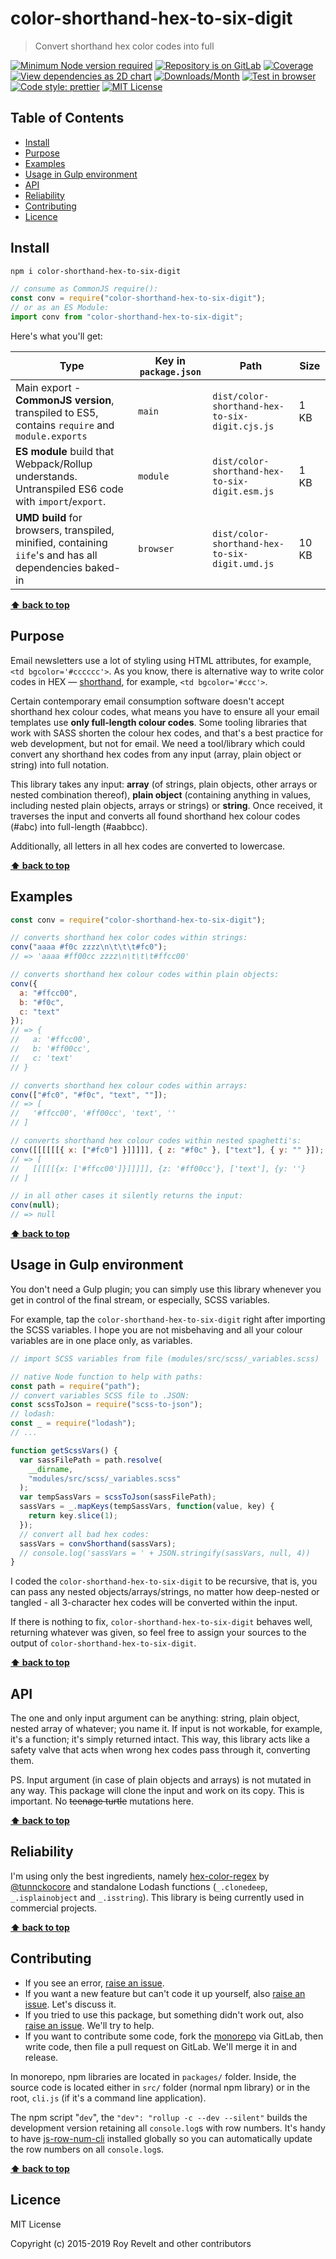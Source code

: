 # color-shorthand-hex-to-six-digit

> Convert shorthand hex color codes into full

[![Minimum Node version required][node-img]][node-url]
[![Repository is on GitLab][gitlab-img]][gitlab-url]
[![Coverage][cov-img]][cov-url]
[![View dependencies as 2D chart][deps2d-img]][deps2d-url]
[![Downloads/Month][downloads-img]][downloads-url]
[![Test in browser][runkit-img]][runkit-url]
[![Code style: prettier][prettier-img]][prettier-url]
[![MIT License][license-img]][license-url]

## Table of Contents

- [Install](#install)
- [Purpose](#purpose)
- [Examples](#examples)
- [Usage in Gulp environment](#usage-in-gulp-environment)
- [API](#api)
- [Reliability](#reliability)
- [Contributing](#contributing)
- [Licence](#licence)

## Install

```sh
npm i color-shorthand-hex-to-six-digit
```

```js
// consume as CommonJS require():
const conv = require("color-shorthand-hex-to-six-digit");
// or as an ES Module:
import conv from "color-shorthand-hex-to-six-digit";
```

Here's what you'll get:

| Type                                                                                                    | Key in `package.json` | Path                                           | Size  |
| ------------------------------------------------------------------------------------------------------- | --------------------- | ---------------------------------------------- | ----- |
| Main export - **CommonJS version**, transpiled to ES5, contains `require` and `module.exports`          | `main`                | `dist/color-shorthand-hex-to-six-digit.cjs.js` | 1 KB  |
| **ES module** build that Webpack/Rollup understands. Untranspiled ES6 code with `import`/`export`.      | `module`              | `dist/color-shorthand-hex-to-six-digit.esm.js` | 1 KB  |
| **UMD build** for browsers, transpiled, minified, containing `iife`'s and has all dependencies baked-in | `browser`             | `dist/color-shorthand-hex-to-six-digit.umd.js` | 10 KB |

**[⬆ back to top](#)**

## Purpose

Email newsletters use a lot of styling using HTML attributes, for example, `<td bgcolor='#cccccc'>`. As you know, there is alternative way to write color codes in HEX — [shorthand](https://en.wikipedia.org/wiki/Web_colors#Shorthand_hexadecimal_form), for example, `<td bgcolor='#ccc'>`.

Certain contemporary email consumption software doesn't accept shorthand hex colour codes, what means you have to ensure all your email templates use **only full-length colour codes**. Some tooling libraries that work with SASS shorten the colour hex codes, and that's a best practice for web development, but not for email. We need a tool/library which could convert any shorthand hex codes from any input (array, plain object or string) into full notation.

This library takes any input: **array** (of strings, plain objects, other arrays or nested combination thereof), **plain object** (containing anything in values, including nested plain objects, arrays or strings) or **string**. Once received, it traverses the input and converts all found shorthand hex colour codes (#abc) into full-length (#aabbcc).

Additionally, all letters in all hex codes are converted to lowercase.

**[⬆ back to top](#)**

## Examples

```js
const conv = require("color-shorthand-hex-to-six-digit");

// converts shorthand hex color codes within strings:
conv("aaaa #f0c zzzz\n\t\t\t#fc0");
// => 'aaaa #ff00cc zzzz\n\t\t\t#ffcc00'

// converts shorthand hex colour codes within plain objects:
conv({
  a: "#ffcc00",
  b: "#f0c",
  c: "text"
});
// => {
//   a: '#ffcc00',
//   b: '#ff00cc',
//   c: 'text'
// }

// converts shorthand hex colour codes within arrays:
conv(["#fc0", "#f0c", "text", ""]);
// => [
//   '#ffcc00', '#ff00cc', 'text', ''
// ]

// converts shorthand hex colour codes within nested spaghetti's:
conv([[[[[[{ x: ["#fc0"] }]]]]], { z: "#f0c" }, ["text"], { y: "" }]);
// => [
//   [[[[[{x: ['#ffcc00']}]]]]], {z: '#ff00cc'}, ['text'], {y: ''}
// ]

// in all other cases it silently returns the input:
conv(null);
// => null
```

**[⬆ back to top](#)**

## Usage in Gulp environment

You don't need a Gulp plugin; you can simply use this library whenever you get in control of the final stream, or especially, SCSS variables.

For example, tap the `color-shorthand-hex-to-six-digit` right after importing the SCSS variables. I hope you are not misbehaving and all your colour variables are in one place only, as variables.

```js
// import SCSS variables from file (modules/src/scss/_variables.scss)

// native Node function to help with paths:
const path = require("path");
// convert variables SCSS file to .JSON:
const scssToJson = require("scss-to-json");
// lodash:
const _ = require("lodash");
// ...

function getScssVars() {
  var sassFilePath = path.resolve(
    __dirname,
    "modules/src/scss/_variables.scss"
  );
  var tempSassVars = scssToJson(sassFilePath);
  sassVars = _.mapKeys(tempSassVars, function(value, key) {
    return key.slice(1);
  });
  // convert all bad hex codes:
  sassVars = convShorthand(sassVars);
  // console.log('sassVars = ' + JSON.stringify(sassVars, null, 4))
}
```

I coded the `color-shorthand-hex-to-six-digit` to be recursive, that is, you can pass any nested objects/arrays/strings, no matter how deep-nested or tangled - all 3-character hex codes will be converted within the input.

If there is nothing to fix, `color-shorthand-hex-to-six-digit` behaves well, returning whatever was given, so feel free to assign your sources to the output of `color-shorthand-hex-to-six-digit`.

**[⬆ back to top](#)**

## API

The one and only input argument can be anything: string, plain object, nested array of whatever; you name it.
If input is not workable, for example, it's a function; it's simply returned intact.
This way, this library acts like a safety valve that acts when wrong hex codes pass through it, converting them.

PS. Input argument (in case of plain objects and arrays) is not mutated in any way. This package will clone the input and work on its copy. This is important. No ~~teenage turtle~~ mutations here.

**[⬆ back to top](#)**

## Reliability

I'm using only the best ingredients, namely [hex-color-regex](https://www.npmjs.com/package/hex-color-regex) by [@tunnckocore](https://www.npmjs.com/~tunnckocore) and standalone Lodash functions (`_.clonedeep`, `_.isplainobject` and `_.isstring`). This library is being currently used in commercial projects.

**[⬆ back to top](#)**

## Contributing

- If you see an error, [raise an issue](https://gitlab.com/codsen/codsen/issues/new?issue[title]=color-shorthand-hex-to-six-digit%20package%20-%20put%20title%20here&issue[description]=%23%23%20color-shorthand-hex-to-six-digit%0A%0Aput%20description%20here).
- If you want a new feature but can't code it up yourself, also [raise an issue](https://gitlab.com/codsen/codsen/issues/new?issue[title]=color-shorthand-hex-to-six-digit%20package%20-%20put%20title%20here&issue[description]=%23%23%20color-shorthand-hex-to-six-digit%0A%0Aput%20description%20here). Let's discuss it.
- If you tried to use this package, but something didn't work out, also [raise an issue](https://gitlab.com/codsen/codsen/issues/new?issue[title]=color-shorthand-hex-to-six-digit%20package%20-%20put%20title%20here&issue[description]=%23%23%20color-shorthand-hex-to-six-digit%0A%0Aput%20description%20here). We'll try to help.
- If you want to contribute some code, fork the [monorepo](https://gitlab.com/codsen/codsen/) via GitLab, then write code, then file a pull request on GitLab. We'll merge it in and release.

In monorepo, npm libraries are located in `packages/` folder. Inside, the source code is located either in `src/` folder (normal npm library) or in the root, `cli.js` (if it's a command line application).

The npm script "`dev`", the `"dev": "rollup -c --dev --silent"` builds the development version retaining all `console.log`s with row numbers. It's handy to have [js-row-num-cli](https://www.npmjs.com/package/js-row-num-cli) installed globally so you can automatically update the row numbers on all `console.log`s.

**[⬆ back to top](#)**

## Licence

MIT License

Copyright (c) 2015-2019 Roy Revelt and other contributors

[node-img]: https://img.shields.io/node/v/color-shorthand-hex-to-six-digit.svg?style=flat-square&label=works%20on%20node
[node-url]: https://www.npmjs.com/package/color-shorthand-hex-to-six-digit
[gitlab-img]: https://img.shields.io/badge/repo-on%20GitLab-brightgreen.svg?style=flat-square
[gitlab-url]: https://gitlab.com/codsen/codsen/tree/master/packages/color-shorthand-hex-to-six-digit
[cov-img]: https://img.shields.io/badge/coverage-100%25-brightgreen.svg?style=flat-square
[cov-url]: https://gitlab.com/codsen/codsen/tree/master/packages/color-shorthand-hex-to-six-digit
[deps2d-img]: https://img.shields.io/badge/deps%20in%202D-see_here-08f0fd.svg?style=flat-square
[deps2d-url]: http://npm.anvaka.com/#/view/2d/color-shorthand-hex-to-six-digit
[downloads-img]: https://img.shields.io/npm/dm/color-shorthand-hex-to-six-digit.svg?style=flat-square
[downloads-url]: https://npmcharts.com/compare/color-shorthand-hex-to-six-digit
[runkit-img]: https://img.shields.io/badge/runkit-test_in_browser-a853ff.svg?style=flat-square
[runkit-url]: https://npm.runkit.com/color-shorthand-hex-to-six-digit
[prettier-img]: https://img.shields.io/badge/code_style-prettier-ff69b4.svg?style=flat-square
[prettier-url]: https://prettier.io
[license-img]: https://img.shields.io/badge/licence-MIT-51c838.svg?style=flat-square
[license-url]: https://gitlab.com/codsen/codsen/blob/master/LICENSE
